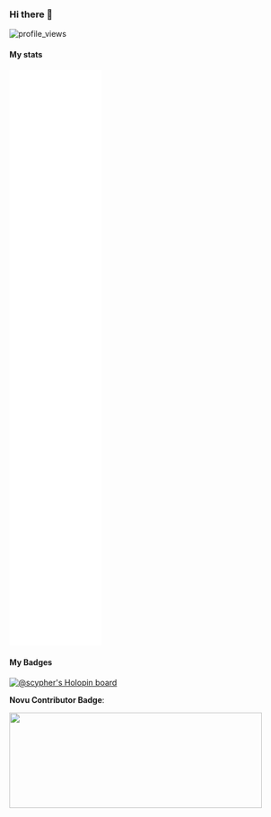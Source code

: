 ### Hi there 👋

![profile_views](https://komarev.com/ghpvc/?username=ShashankKumarSaxena)

#### My stats

<!-- <img align="center" src="/github-metrics.svg" alt="Shashank's github stats"> -->
<picture>
  <img src="/github-metrics.svg" alt="Metrics">
</picture>
<!-- ![Metrics](https://metrics.lecoq.io/ShashankKumarSaxena) -->

#### My Badges

[![@scypher's Holopin board](https://holopin.io/api/user/board?user=scypher)](https://holopin.io/@scypher)

**Novu Contributor Badge**:

<a href="https://novu.co/contributors/ShashankKumarSaxena/"><img src="https://contributors.novu.co/profiles/ShashankKumarSaxena-small.jpg" height="170" width="450" alt="" /></a>
